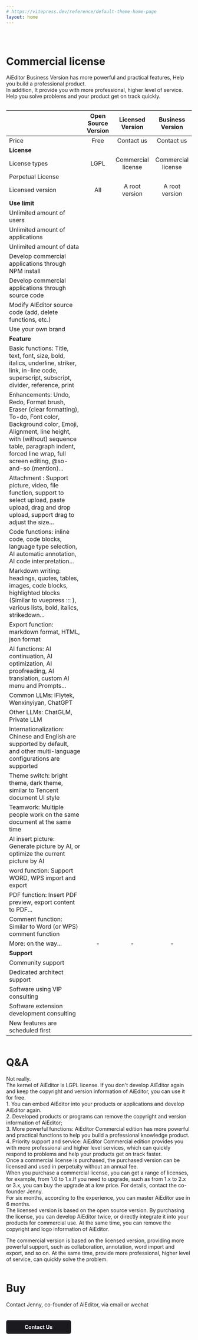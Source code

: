 ```yaml
---
# https://vitepress.dev/reference/default-theme-home-page
layout: home
---
```







<div class="feature" style="margin-top: 80px">

# Commercial license
AiEditor Business Version has more powerful and practical features,
Help you build a professional product.<br />
In addition, It provide you with more professional, higher level of service.<br />
Help you solve problems and your product get on track quickly.
</div>


<div style="display: flex;justify-content: center">
<div class="versions">



|                                                                                                                                                                                                                                                        |    Open Source Version    |     Licensed Version     |  Business Version  |
|--------------------------------------------------------------------------------------------------------------------------------------------------------------------------------------------------------------------------------------------------------|:---------:|:-----------:|:------:|
| Price                                                                                                                                                                                                                                                  |    Free     |    Contact us     | Contact us |
| **License**                                                                                                                                                                                                                                            |
| License types                                                                                                                                                                                                                                          |   LGPL    |    Commercial license    |   Commercial license   |
| Perpetual License                                                                                                                                                                                                                                      | <Check /> |  <Check />  |   <Check />   |
| Licensed version                                                                                                                                                                                                                                       |    All     |    A root version    |  A root version   |
| **Use limit**                                                                                                                                                                                                                                          |
| Unlimited amount of users                                                                                                                                                                                                                              |     <Check />     |  <Check />  |   <Check />   |
| Unlimited amount of applications                                                                                                                                                                                                                       |     <Check />     |  <Check />  |   <Check />   |
| Unlimited amount of data                                                                                                                                                                                                                               |     <Check />     |  <Check />  |   <Check />   |
| Develop commercial applications through NPM install                                                                                                                                                                                                    | <Check /> | <Check /> | <Check /> |
| Develop commercial applications through source code                                                                                                                                                                                                    | <Close /> | <Check /> | <Check /> |
| Modify AIEditor source code (add, delete functions, etc.)                                                                                                                                                                                              | <Close /> | <Check /> | <Check /> |
| Use your own brand                                                                                                                                                                                                                                     | <Close /> |  <Check />  |   <Check />   |
| **Feature**                                                                                                                                                                                                                                            |
| Basic functions: Title, text, font, size, bold, italics, underline, striker, link, in-line code, superscript, subscript, divider, reference, print                                                                                                     | <Check /> |  <Check />  |   <Check />   |
| Enhancements: Undo, Redo, Format brush, Eraser (clear formatting), To-do, Font color, Background color, Emoji, Alignment, line height, with (without) sequence table, paragraph indent, forced line wrap, full screen editing, @so-and-so (mention)... | <Check /> |  <Check />  |   <Check />   |
| Attachment : Support picture, video, file function, support to select upload, paste upload, drag and drop upload, support drag to adjust the size...                                                                                                   | <Check /> |  <Check />  |   <Check />   |
| Code functions: inline code, code blocks, language type selection, AI automatic annotation, AI code interpretation...                                                                                                                                  | <Check /> |  <Check />  |   <Check />   |
| Markdown writing: headings, quotes, tables, images, code blocks, highlighted blocks (Similar to vuepress ::: ), various lists, bold, italics, strikedown...                                                                                            | <Check /> |  <Check />  |   <Check />   |
| 	Export function: markdown format, HTML, json format                                                                                                                                                                                                   | <Check /> |  <Check />  |   <Check />   |
| AI functions: AI continuation, AI optimization, AI proofreading, AI translation, custom AI menu and Prompts...                                                                                                                                         | <Check /> |  <Check />  |   <Check />   |
| Common LLMs: IFlytek, Wenxinyiyan, ChatGPT                                                                                                                                                                                                             | <Check /> |  <Check />  |   <Check />   |
| Other LLMs: ChatGLM, Private LLM                                                                                                                                                                                                                       | <Close />  |  <Close />   |   <Check />   |
| Internationalization: Chinese and English are supported by default, and other multi-language configurations are supported                                                                                                                              | <Check /> |  <Check />  |   <Check />   |
| Theme switch: bright theme, dark theme, similar to Tencent document UI style                                                                                                                                                                           | <Check /> |  <Check />  |   <Check />   |
| Teamwork: Multiple people work on the same document at the same time                                                                                                                                                                                   | <Close />  | <Close />  |   <Check />   |
| AI insert picture: Generate picture by AI, or optimize the current picture by AI                                                                                                                                                                       | <Close /> |  <Close />   |   <Check />   |
| word function: Support WORD, WPS import and export                                                                                                                                                                                                     |<Close />  |  <Close />   |   <Check />   |
| PDF function: Insert PDF preview, export content to PDF...                                                                                                                                                                                             | <Close />  |  <Close />   |   <Check />   |
| Comment function: Similar to Word (or WPS) comment function                                                                                                                                                                                            |<Close />  | <Close />   |   <Check />   |
| More: on the way...                                                                                                                                                                                                                                    | - | -  |   -   |
| **Support**                                                                                                                                                                                                                                            |
| Community support                                                                                                                                                                                                                                      |    <Check />   | <Check /> |   <Check />   |
| Dedicated architect support                                                                                                                                                                                                                            |    <Close />    | <Check /> |   <Check />   |
| Software using VIP consulting                                                                                                                                                                                                                          |    <Close />     |  <Check />   |   <Check />   |
| Software extension development consulting                                                                                                                                                                                                              |    <Close />     | <Check />   |   <Check />   |
| New features are scheduled first                                                                                                                                                                                                                       |    <Close />     |  <Check />   |   <Check />   |


</div>
</div>




<div class="feature">

# Q&A

</div>


<div style="display: flex;justify-content: center">
<div class="versions-qa">

<div class="versions-qa-list">
<Question title="Do I have to buy a commercial license for commercial use?">
Not really.<br/>
The kernel of AiEditor is LGPL license. If you don't develop AiEditor again and keep the copyright and version information of AiEditor, you can use it for free.
</Question>
</div>

<div class="versions-qa-list">
<Question title="The benefits of buying commercial license?" >
1. You can embed AiEditor into your products or applications and develop AiEditor again.<br/>
2. Developed products or programs can remove the copyright and version information of AiEditor;<br/>
3. More powerful functions: AiEditor Commercial edition has more powerful and practical functions to help you build a professional knowledge product.<br/>
4. Priority support and service: AiEditor Commercial edition provides you with more professional and higher level services, which can quickly respond to problems and help your products get on track faster.
</Question>

</div>

</div>

</div>

<div style="display: flex;justify-content: center">
<div class="versions-qa">

<div class="versions-qa-list">
<Question title="What is 'perpetual authorization'?">
Once a commercial license is purchased, the purchased version can be licensed and used in perpetuity without an annual fee.

</Question>
</div>

<div class="versions-qa-list">
<Question title="What is a 'root version'?">
When you purchase a commercial license, you can get a range of licenses, for example, from 1.0 to 1.x.If you need to upgrade, such as from 1.x to 2.x or 3.x, you can buy the upgrade at a low price. For details, contact the co-founder Jenny.
</Question>
</div>

</div>

</div>

<div style="display: flex;justify-content: center">
<div class="versions-qa">

<div class="versions-qa-list">
<Question title="How long is technical support valid?" >
For six months, according to the experience, you can master AiEditor use in 6 months.
</Question>
</div>
<div class="versions-qa-list">
<Question title="The difference between licensed and commercial versions?" >
The licensed version is based on the open source version. By purchasing the license, you can develop AiEditor twice, or directly integrate it into your products for commercial use. At the same time, you can remove the copyright and logo information of AiEditor.<br/>

The commercial version is based on the licensed version, providing more powerful support, such as collaboration, annotation, word import and export, and so on. At the same time, provide more professional, higher level of service, can quickly solve the problem.
</Question>
</div>


</div>

</div>


<div class="feature">

# Buy

Contact Jenny, co-founder of AiEditor, via email or wechat


<p><a  href="/contact-us.html" style="background: #1b1b1f;color: #fff;padding: 10px 50px;border-radius: 5px;font-weight: bold;font-size: 14px;margin: 20px 0 40px 0;text-decoration:none;display:inline-block;">
Contact Us
</a></p>
</div>



